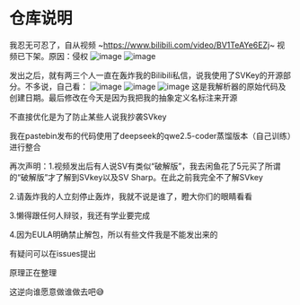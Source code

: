 # 仓库说明
我忍无可忍了，自从视频
~https://www.bilibili.com/video/BV1TeAYe6EZj~
视频已下架。原因：侵权
![image](https://github.com/user-attachments/assets/5473de58-b1e1-41f8-a45e-8c42c2989a08)
![image](https://github.com/user-attachments/assets/0de68e3d-e28e-4cf8-b346-54fc0f3a70fe)

发出之后，就有两三个人一直在轰炸我的Bilibili私信，说我使用了SVKey的开源部分。不多说，自己看：
![image](https://github.com/user-attachments/assets/4723db73-a8d3-4754-b0ba-6d51b0c412ed)
![image](https://github.com/user-attachments/assets/5ee00e59-6035-4ca6-a4c8-e6bdde025545)
![image](https://github.com/user-attachments/assets/6baaf3c0-21a1-42f4-89a3-5a4c52745c8c)
这是我解析器的原始代码及创建日期。最后修改在今天是因为我把我的抽象定义名标注来开源


不直接优化是为了防止某些人说我抄袭SVkey


我在pastebin发布的代码使用了deepseek的qwe2.5-coder蒸馏版本（自己训练）进行整合


再次声明：1.视频发出后有人说SV有类似“破解版”，我去闲鱼花了5元买了所谓的“破解版”才了解到SVkey以及SV Sharp。在此之前我完全不了解SVkey


2.请轰炸我的人立刻停止轰炸，我就不说是谁了，瞪大你们的眼睛看看


3.懒得跟任何人辩驳，我还有学业要完成


4.因为EULA明确禁止解包，所以有些文件我是不能发出来的


有疑问可以在issues提出


原理正在整理


这逆向谁愿意做谁做去吧😅


